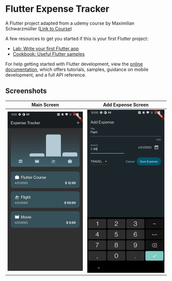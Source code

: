 # Flutter Expense Tracker

A Flutter project adapted from a udemy course by Maximilian Schwarzmüller ([Link to Course](https://www.udemy.com/course/learn-flutter-dart-to-build-ios-android-apps/))

A few resources to get you started if this is your first Flutter project:

- [Lab: Write your first Flutter app](https://docs.flutter.dev/get-started/codelab)
- [Cookbook: Useful Flutter samples](https://docs.flutter.dev/cookbook)

For help getting started with Flutter development, view the
[online documentation](https://docs.flutter.dev/), which offers tutorials,
samples, guidance on mobile development, and a full API reference.

## Screenshots
Main Screen        |  Add Expense Screen
:-------------------------:|:-------------------------:
![Alt text](/images/main_screen.jpg?raw=true "Main Screen")  |  ![Alt text](/images/add_expense_screen.jpg?raw=true "Add Expense Screen")